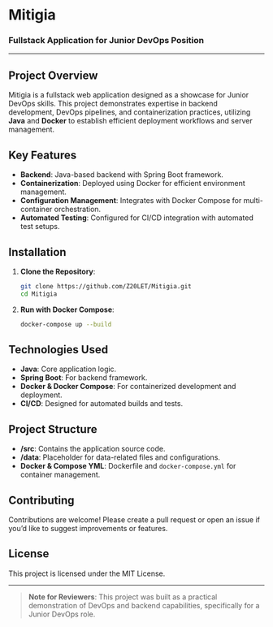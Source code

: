 
# Mitigia

### Fullstack Application for Junior DevOps Position

---

## Project Overview

Mitigia is a fullstack web application designed as a showcase for Junior DevOps skills. This project demonstrates expertise in backend development, DevOps pipelines, and containerization practices, utilizing **Java** and **Docker** to establish efficient deployment workflows and server management.

## Key Features

- **Backend**: Java-based backend with Spring Boot framework.
- **Containerization**: Deployed using Docker for efficient environment management.
- **Configuration Management**: Integrates with Docker Compose for multi-container orchestration.
- **Automated Testing**: Configured for CI/CD integration with automated test setups.

## Installation

1. **Clone the Repository**:
   ```bash
   git clone https://github.com/Z20LET/Mitigia.git
   cd Mitigia
   ```
2. **Run with Docker Compose**:
   ```bash
   docker-compose up --build
   ```

## Technologies Used

- **Java**: Core application logic.
- **Spring Boot**: For backend framework.
- **Docker & Docker Compose**: For containerized development and deployment.
- **CI/CD**: Designed for automated builds and tests.

## Project Structure

- **/src**: Contains the application source code.
- **/data**: Placeholder for data-related files and configurations.
- **Docker & Compose YML**: Dockerfile and `docker-compose.yml` for container management.

## Contributing

Contributions are welcome! Please create a pull request or open an issue if you’d like to suggest improvements or features.

## License

This project is licensed under the MIT License.

---

> **Note for Reviewers**: This project was built as a practical demonstration of DevOps and backend capabilities, specifically for a Junior DevOps role.
```